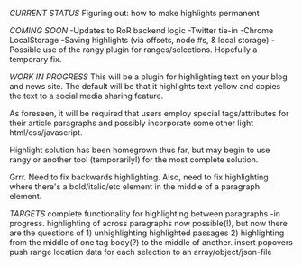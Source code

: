 *CURRENT STATUS*
Figuring out: how to make highlights permanent

*COMING SOON*
-Updates to RoR backend logic
-Twitter tie-in
-Chrome LocalStorage
-Saving highlights (via offsets, node #s, & local storage)
-Possible use of the rangy plugin for ranges/selections. Hopefully a temporary fix.

*WORK IN PROGRESS*
This will be a plugin for highlighting text on your blog and news site. The default will be that it highlights text yellow and copies the text to a social media sharing feature.

As foreseen, it will be required that users employ special tags/attributes for their article paragraphs and possibly incorporate some other light html/css/javascript.

Highlight solution has been homegrown thus far, but may begin to use rangy or another tool (temporarily!) for the most complete solution.

Grrr. Need to fix backwards highlighting. Also, need to fix highlighting where there's a bold/italic/etc element in the middle of a paragraph element.

*TARGETS*
complete functionality for highlighting between paragraphs
-in progress. highlighting of across paragraphs now possible(!), but now there are the questions of 1) unhighlighting highlighted passages 2) highlighting from the middle of one tag body(?) to the middle of another.
insert popovers
push range location data for each selection to an array/object/json-file